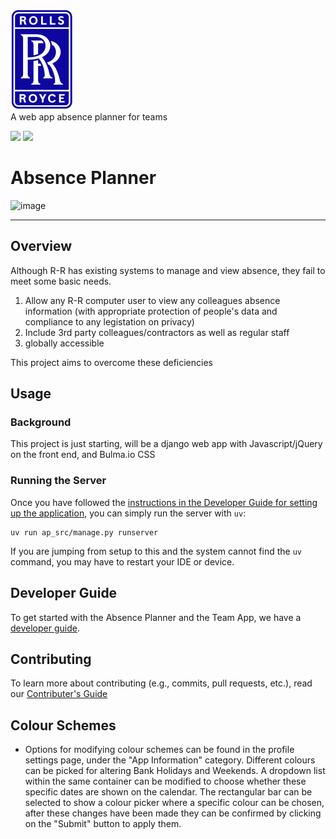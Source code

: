<p>
    <img alt="Rolls-Royce Logo" width="100" src="https://raw.githubusercontent.com/rropen/.github/main/img/logo.png">
    <br>
    A web app absence planner for teams
</p>

<!-- Place any useful shield.io shields here.  Use the style=flat styling option. -->
<p>
 <a href=""><img src="https://img.shields.io/badge/Rolls--Royce-Software%20Factory-10069f"></a>
 <a href="http://commitizen.github.io/cz-cli/"><img src="https://img.shields.io/badge/commitizen-friendly-brightgreen?style=flat"></a>
</p>

# Absence Planner

![image](https://github.com/user-attachments/assets/9678cdf2-012e-4f7a-8919-24a4cd0f7279)

---

## Overview

Although R-R has existing systems to manage and view absence, they fail to meet some basic needs.

1. Allow any R-R computer user to view any colleagues absence information (with appropriate protection of people's data and compliance to any legistation on privacy)
2. Include 3rd party colleagues/contractors as well as regular staff
3. globally accessible

This project aims to overcome these deficiencies

## Usage

### Background

This project is just starting, will be a django web app with Javascript/jQuery on the front end, and Bulma.io CSS

### Running the Server

Once you have followed the [instructions in the Developer Guide for setting up the application](DEVELOPER.md#setup), you can simply run the server with `uv`:

```shell
uv run ap_src/manage.py runserver
```

If you are jumping from setup to this and the system cannot find the `uv` command, you may have to restart your IDE or device.

## Developer Guide

To get started with the Absence Planner and the Team App, we have a [developer guide](DEVELOPER.md).

## Contributing

To learn more about contributing (e.g., commits, pull requests, etc.), read our [Contributer's Guide](CONTRIBUTING.md)

## Colour Schemes

- Options for modifying colour schemes can be found in the profile settings page, under the "App Information" category. Different colours can be picked for altering Bank Holidays and Weekends. A dropdown list within the same container can be modified to choose whether these specific dates are shown on the calendar. The rectangular bar can be selected to show a colour picker where a specific colour can be chosen, after these changes have been made they can be confirmed by clicking on the "Submit" button to apply them.
